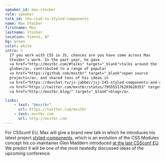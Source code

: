 ```yaml
---
speaker_id: max-stoiber
role: speaker
talk_id: the-road-to-styled-components
name: Max Stoiber
firstname: Max
lastname: Stoiber
location: Vienna, AT
bg: green
color: white
intro: >
  If you work with CSS in JS, chances are you have come across Max
  Stoiber’s work. In the past year, he gave
  <a href="http://mxstbr.com/#talks" target="_blank">talks around the
  globe</a>, contributed to a range of popular
  <a href="https://github.com/mxstbr" target="_blank">open source
  projects</a>, and shared tons of his ideas in
  <a href="https://devchat.tv/js-jabber/jsj-245-styled-components-and-react-boilerplate-with-max-stoiber" target="_blank">podcasts</a>,
  <a href="https://twitter.com/mxstbr/status/795555176203620353" target="_blank">interviews</a> and on his
  <a href="http://mxstbr.blog/" target="_blank">blog</a>.

links:
    - text: "@mxstbr"
      url: https://twitter.com/mxstbr
    - text: mxstbr.com
      url: http://mxstbr.com
---
```


For CSSconf EU, Max will give a brand new talk in which he introduces
his latest project <a href="https://styled-components.com/" target="_blank">styled-components</a>,
which is an evolution of the CSS Modules concept his co-maintainer
Glen Maddern introduced <a href="https://www.youtube.com/watch?v=aIyhhHTmsXE" target="_blank">at the last CSSconf EU</a>.
We predict it will be one of the most heatedly discussed ideas of the upcoming conference.
